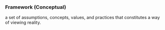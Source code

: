 ### Framework (Conceptual)

a set of assumptions, concepts, values, and practices that constitutes a way of viewing reality.